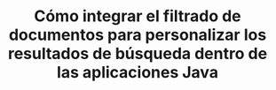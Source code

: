 ---
############################# Static ############################
layout: "auto-gen-gist"
draft: false
path: "es/search/java/filters/pst/"
otherformats: PDF DOC DOT DOCX DOCM DOTX DOTM TXT ODT OTT RTF XLS XLT XLSX XLSM XLSB XLTX XLTM XLA XLAM ODS OTS CSV TSV XML PPT PPS POT PPTX PPTM POTX POTM PPSX PPSM PST EML EMLX MSG ONE ZIP XHTML MHTML MD CHM EPUB  FB2 

############################# Head ############################
head_title: "¿Integrar el filtrado de documentos PST en los resultados de búsqueda a través de la API de Java?"
head_description: "GroupDocs.Search Java API ayuda a los desarrolladores de software a agregar PST capacidades de búsqueda de documentos y aplicar filtrado de documentos para personalizar los resultados de búsqueda a través de Java API."

############################# Header ############################
title: "Cómo integrar el filtrado de documentos para personalizar los resultados de búsqueda dentro de las aplicaciones Java"
description: "GroupDocs.Search Java API permite a los programadores integrar funciones avanzadas de búsqueda de documentos PST, así como personalizar los resultados de la búsqueda configurando el filtrado de documentos en sus aplicaciones Java."

######################### Download Button #######################
button:
    enable: true

############################# About ############################
about:
    enable: true
    title: "Cómo integrar el filtrado de documentos para personalizar los resultados de búsqueda dentro de las aplicaciones Java"
    content: |
       El filtrado de documentos es una actividad muy útil que permite que las aplicaciones de software busquen y recuperen documentos según la secuencia de palabras relevante ingresada por un usuario en el texto de los documentos indexados. Un filtro contiene un conjunto de reglas que definen el criterio utilizado para seleccionar registros. El filtrado de documentos permite a los usuarios limitar su búsqueda a una determinada sección o un tipo de documento en particular, así como navegar a través de los resultados y encontrar lo que están buscando. GroupDocs.Search para Java es una API de búsqueda e indexación de documentos de alto rendimiento rica en características que permite a los desarrolladores de software crear aplicaciones que pueden lograr la indexación de texto y la búsqueda de algunos de los formatos de archivo de documentos más populares. Es totalmente compatible con varios tipos de documentos, como PDF, HTML, correo electrónico de Outlook, Microsoft Office Word, hojas de cálculo de Excel, presentaciones de PowerPoint, MSG de Outlook, PST, etc. Hay varios tipos de archivadores disponibles para que el usuario personalice los resultados de búsqueda, como filtros de ruta de archivo, filtro de extensión de archivo, filtro de atributo y muchos más.

############################# content ############################
steps:
    enable: true
    block:
    - title_left: "Aplicar filtro de documentos en la búsqueda de documentos PST a través de Java"
      content_left: |
       GroupDocs.Search Java API ayuda a los desarrolladores de software a crear aplicaciones poderosas con capacidades de búsqueda utilizando la API de Java. El siguiente ejemplo de código Java muestra cómo aplicar el filtro de documentos para buscar varios tipos de documentos con solo un par de líneas de código.

      title_right: "Configuración del filtro de documentos en la búsqueda de documentos PST"
      content_right: |
       * Primero debe especificar la ruta a la carpeta de índice y la carpeta de documentos.
       * Crear un índice en la carpeta especificada llamando a la instancia de la clase [Index](https://apireference.groupdocs.com/search/java/com.groupdocs.search/Index#Index(java.lang.String))
       * Indexación de documentos de la carpeta especificada llamando al método [add](https://apireference.groupdocs.com/search/java/com.groupdocs.search/Index#add(java.lang.String))
       * Crear un objeto de opciones de búsqueda llamando a la clase [earchOptions](https://apireference.groupdocs.com/search/java/com.groupdocs.search.options/SearchOptions)
       * Configure el filtro de documentos llamando al método [setSearchDocumentFilter](https://apireference.groupdocs.com/search/java/com.groupdocs.search.options/SearchOptions#setSearchDocumentFilter(com.groupdocs.search.options.ISearchDocumentFilter))
       * Comience a buscar y muestre documentos de texto si encuentra alguno
        
      gisthash: "6ad4038623777576484491239ce17125"
      gistfile: "set_document_filter_in_search_java.java"

    - title_left: "Combine Search Document Filters to Create Composite Filter via Java"
      content_left: |
        GroupDocs.Search for Java allows software programmers to add advanced searching capability and apply custom filters for document searching inside their Java application. Users can create composite filter by combining various types of search filters. The following Java code demonstrates how to combine search document filters to create composite filter using Boolean operators AND, OR, NOT etc. with just a couple of lines of code.

      title_right: "Crear filtro compuesto para buscar archivos PST"
      content_right: |
       * Primero debe especificar la ruta a la carpeta de índice y la carpeta de documentos.
       * Crear un filtro compuesto AND que devuelva todos los documentos FB2 y EPUB que tengan la palabra 'Einstein' en sus rutas completas
       * Cree filter1 llamando a [SearchDocumentFilter](https://apireference.groupdocs.com/search/java/com.groupdocs.search.options/SearchOptions#setSearchDocumentFilter(com.groupdocs.search.options.ISearchDocumentFilter))
       * Cree filter2 llamando a [SearchDocumentFilter](https://apireference.groupdocs.com/search/java/com.groupdocs.search.options/SearchOptions#setSearchDocumentFilter(com.groupdocs.search.options.ISearchDocumentFilter))
       * Combine filtros llamando al método [createAnd](https://apireference.groupdocs.com/search/java/com.groupdocs.search/SearchDocumentFilter#createAnd(com.groupdocs.search.options.ISearchDocumentFilter...))
       * Cree un filtro compuesto OR que devuelva todos los DOC, DOCX, PDF y todos los documentos que tengan la palabra Einstein en sus rutas completas
       * Cree filter3 llamando a [SearchDocumentFilter](https://apireference.groupdocs.com/search/java/com.groupdocs.search.options/SearchOptions#setSearchDocumentFilter(com.groupdocs.search.options.ISearchDocumentFilter))
       * Cree filter4 llamando a [SearchDocumentFilter](https://apireference.groupdocs.com/search/java/com.groupdocs.search.options/SearchOptions#setSearchDocumentFilter(com.groupdocs.search.options.ISearchDocumentFilter))
       * Combine filtros llamando al método [createOr](https://apireference.groupdocs.com/search/java/com.groupdocs.search/SearchDocumentFilter#createOr(com.groupdocs.search.options.ISearchDocumentFilter...))
       * Creación de un filtro que devuelve todos los documentos encontrados excepto los documentos TXT
       * Cree filter4 llamando a [SearchDocumentFilter](https://apireference.groupdocs.com/search/java/com.groupdocs.search.options/SearchOptions#setSearchDocumentFilter(com.groupdocs.search.options.ISearchDocumentFilter))
       * Appy Not filter llamando al método [createNot](https://apireference.groupdocs.com/search/java/com.groupdocs.search/SearchDocumentFilter#createNot(com.groupdocs.search.options.ISearchDocumentFilter))

      gisthash: "db9ab9384dcacb90c5bbdad98a2d2cba"
      gistfile: "combine_document_filter_in_search_java.java"
      
    - title_left: "Requisitos del sistema"
      content_left: |
        GroupDocs.Search for Java es compatible con todas las principales plataformas y sistemas operativos. Para obtener una guía completa de requisitos del sistema, visite [requisitos del sistema](https://docs.groupdocs.com/search/java/system-requirements/) antes de ejecutar el código a continuación, asegúrese de tener los siguientes requisitos previos instalados en su sistema:
          * Sistemas Operativos: Microsoft Windows, Linux, Mac OS
          * Compatibilidad con versiones de Java: J2SE 7.0 (1.7), J2SE 8.0 (1.8) o superior
          * Obtenga la última versión de GroupDocs.Search para las API de Java de GroupDocs [Repository](https://repository.groupdocs.com/repo/com/groupdocs/groupdocs-search/)
        
      title_right: "Por qué usar GroupDocs.Search"
      content_right: |
        * Creación de índices de búsqueda tanto en memoria como en disco.
        * Capacidad de indexación de un archivo, secuencia o estructura.
        * Soporte de indexación de documentos protegidos por contraseña.
        * Soporte para la fusión de varios índices.
        * Documento de filtro durante la indexación de búsqueda.
        * Compatibilidad con el corrector ortográfico durante la búsqueda.
        * Los caracteres combinados son totalmente compatibles
        * La combinación de diferentes tipos de búsqueda en una consulta de búsqueda.
        * Compatibilidad con búsquedas de palabras simples y expresiones regulares
        * Totalmente compatible con el reemplazo de alias en las consultas de búsqueda.

demos:
    enable: true
        

more_formats:
    enable: true


back_to_top:
    enable: true
---